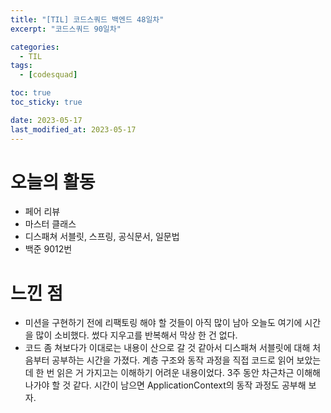 ```yaml
---
title: "[TIL] 코드스쿼드 백엔드 48일차"
excerpt: "코드스쿼드 90일차"

categories:
  - TIL
tags:
  - [codesquad]

toc: true
toc_sticky: true

date: 2023-05-17
last_modified_at: 2023-05-17
---
```


# 오늘의 활동

- 페어 리뷰
- 마스터 클래스
- 디스패쳐 서블릿, 스프링, 공식문서, 일문법
- 백준 9012번

# 느낀 점

- 미션을 구현하기 전에 리팩토링 해야 할 것들이 아직 많이 남아 오늘도 여기에 시간을 많이 소비했다. 썼다 지우고를 반복해서 막상 한 건 없다.
- 코드 좀 쳐보다가 이대로는 내용이 산으로 갈 것 같아서 디스패쳐 서블릿에 대해 처음부터 공부하는 시간을 가졌다. 계층 구조와 동작 과정을 직접 코드로 읽어 보았는데 한 번 읽은 거 가지고는 이해하기 어려운 내용이었다. 3주 동안 차근차근 이해해 나가야 할 것 같다. 시간이 남으면 ApplicationContext의 동작 과정도 공부해 보자.